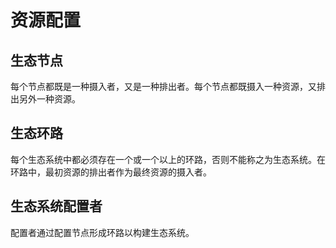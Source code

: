 # 资源配置

## 生态节点

每个节点都既是一种摄入者，又是一种排出者。每个节点都既摄入一种资源，又排出另外一种资源。

## 生态环路

每个生态系统中都必须存在一个或一个以上的环路，否则不能称之为生态系统。在环路中，最初资源的排出者作为最终资源的摄入者。

## 生态系统配置者

配置者通过配置节点形成环路以构建生态系统。
